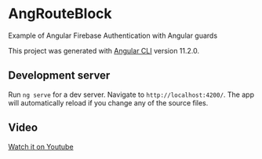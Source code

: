 # AngRouteBlock

Example of Angular Firebase Authentication with Angular guards

This project was generated with [Angular CLI](https://github.com/angular/angular-cli) version 11.2.0.

## Development server

Run `ng serve` for a dev server. Navigate to `http://localhost:4200/`. The app will automatically reload if you change any of the source files.

## Video 
[Watch it on Youtube](https://youtu.be/FeqEThlghqo)

